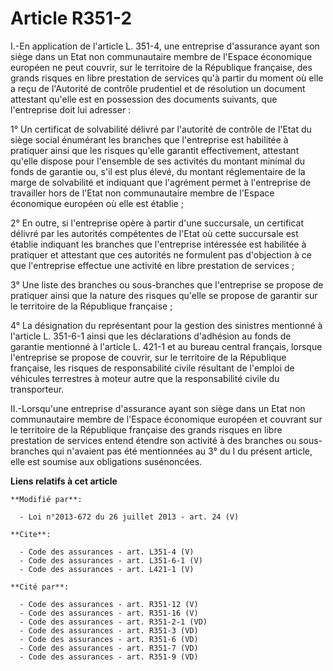 # Article R351-2

I.-En application de l'article L. 351-4, une entreprise d'assurance ayant son siège dans un Etat non communautaire membre de
l'Espace économique européen ne peut couvrir, sur le territoire de la République française, des grands risques en libre
prestation de services qu'à partir du moment où elle a reçu de l'Autorité de contrôle prudentiel et de résolution un document
attestant qu'elle est en possession des documents suivants, que l'entreprise doit lui adresser : 

1° Un certificat de solvabilité délivré par l'autorité de contrôle de l'Etat du siège social énumérant les branches que
l'entreprise est habilitée à pratiquer ainsi que les risques qu'elle garantit effectivement, attestant qu'elle dispose pour
l'ensemble de ses activités du montant minimal du fonds de garantie ou, s'il est plus élevé, du montant réglementaire de la
marge de solvabilité et indiquant que l'agrément permet à l'entreprise de travailler hors de l'Etat non communautaire membre
de l'Espace économique européen où elle est établie ; 

2° En outre, si l'entreprise opère à partir d'une succursale, un certificat délivré par les autorités compétentes de l'Etat
où cette succursale est établie indiquant les branches que l'entreprise intéressée est habilitée à pratiquer et attestant que
ces autorités ne formulent pas d'objection à ce que l'entreprise effectue une activité en libre prestation de services ; 

3° Une liste des branches ou sous-branches que l'entreprise se propose de pratiquer ainsi que la nature des risques qu'elle
se propose de garantir sur le territoire de la République française ; 

4° La désignation du représentant pour la gestion des sinistres mentionné à l'article L. 351-6-1 ainsi que les déclarations
d'adhésion au fonds de garantie mentionné à l'article L. 421-1 et au bureau central français, lorsque l'entreprise se propose
de couvrir, sur le territoire de la République française, les risques de responsabilité civile résultant de l'emploi de
véhicules terrestres à moteur autre que la responsabilité civile du transporteur. 

II.-Lorsqu'une entreprise d'assurance ayant son siège dans un Etat non communautaire membre de l'Espace économique européen
et couvrant sur le territoire de la République française des grands risques en libre prestation de services entend étendre
son activité à des branches ou sous-branches qui n'avaient pas été mentionnées au 3° du I du présent article, elle est
soumise aux obligations susénoncées.

**Liens relatifs à cet article**

	**Modifié par**:

	  - Loi n°2013-672 du 26 juillet 2013 - art. 24 (V)

	**Cite**:

	  - Code des assurances - art. L351-4 (V)
	  - Code des assurances - art. L351-6-1 (V)
	  - Code des assurances - art. L421-1 (V)

	**Cité par**:

	  - Code des assurances - art. R351-12 (V)
	  - Code des assurances - art. R351-16 (V)
	  - Code des assurances - art. R351-2-1 (VD)
	  - Code des assurances - art. R351-3 (VD)
	  - Code des assurances - art. R351-6 (VD)
	  - Code des assurances - art. R351-7 (VD)
	  - Code des assurances - art. R351-9 (VD)
